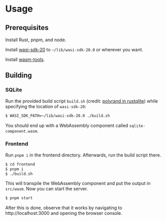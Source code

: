 # Usage

## Prerequisites

Install Rust, pnpm, and node.

Install [wasi-sdk-20](https://github.com/WebAssembly/wasi-sdk/releases/tag/wasi-sdk-20) to `~/lib/wasi-sdk-20.0` or wherever you want.

Install [wasm-tools](https://github.com/bytecodealliance/wasm-tools).

## Building

### SQLite

Run the provided build script `build.sh` (credit: [polyrand in rustqlite](https://github.com/rusqlite/rusqlite/issues/827#issuecomment-1042796161)) while specifying the location of `wasi-sdk-20`:

```bash
$ WASI_SDK_PATH=~/lib/wasi-sdk-20.0 ./build.sh
```

You should end up with a WebAssembly component called `sqlite-component.wasm`.

### Frontend

Run `pnpm i` in the frontend directory. Afterwards, run the build script there.

```bash
$ cd frontend
$ pnpm i
$ ./build.sh
```

This will transpile the WebAssembly component and put the output in `src/wasm`. Now you can start the server.

```bash
$ pnpm start
```

After this is done, observe that it works by navigating to http://localhost:3000 and opening the browser console.